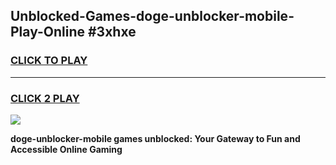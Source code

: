 
## Unblocked-Games-doge-unblocker-mobile-Play-Online #3xhxe
<h3>
<a href="https://news.freeplayer.one?title=doge-unblocker-mobile&ref=3">CLICK TO PLAY</a></h3>
<hr>

<h3>
<a href="https://news.freeplayer.one?title=doge-unblocker-mobile&ref=3">CLICK 2 PLAY</a>
  
</h3>

<a href="https://news.freeplayer.one?title=doge-unblocker-mobile&ref=3"><img src="https://clearcache.store/games.png"></a>


**doge-unblocker-mobile games unblocked: Your Gateway to Fun and Accessible Online Gaming**
